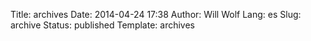 Title: archives
Date: 2014-04-24 17:38
Author: Will Wolf
Lang: es
Slug: archive
Status: published
Template: archives
